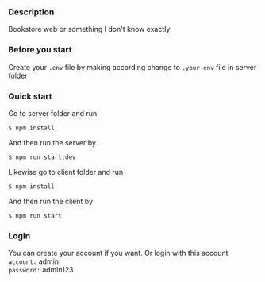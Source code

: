 ### Description

Bookstore web or something I don't know exactly

### Before you start

Create your `.env` file by making according change to `.your-env` file in server folder

### Quick start

Go to server folder and run

```console
$ npm install
```

And then run the server by 

```console 
$ npm run start:dev
```

Likewise go to client folder and run

```console
$ npm install
```

And then run the client by 

```console 
$ npm run start
```

### Login

You can create your account if you want. Or login with this account  
`account:` admin  
`password:` admin123
